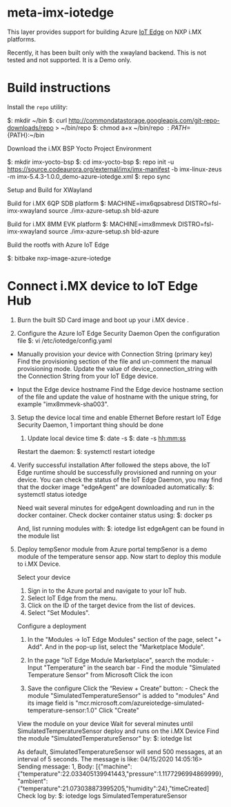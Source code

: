 meta-imx-iotedge
===========

This layer provides support for building Azure [IoT Edge](https://github.com/azure/iotedge)
on NXP i.MX platforms.

Recently, it has been built only with the xwayland backend.
This is not tested and not supported. It is a Demo only.

Build instructions
===========

Install the `repo` utility:

$: mkdir ~/bin
$: curl http://commondatastorage.googleapis.com/git-repo-downloads/repo  > ~/bin/repo
$: chmod a+x ~/bin/repo
$: PATH=${PATH}:~/bin

Download the i.MX BSP Yocto Project Environment

$: mkdir imx-yocto-bsp
$: cd imx-yocto-bsp
$: repo init -u https://source.codeaurora.org/external/imx/imx-manifest -b imx-linux-zeus -m imx-5.4.3-1.0.0_demo-azure-iotedge.xml
$: repo sync

Setup and Build for XWayland

  Build for i.MX 6QP SDB platform
    $: MACHINE=imx6qpsabresd DISTRO=fsl-imx-xwayland source ./imx-azure-setup.sh bld-azure

  Build for i.MX 8MM EVK platform
    $: MACHINE=imx8mmevk DISTRO=fsl-imx-xwayland source ./imx-azure-setup.sh bld-azure

Build the rootfs with Azure IoT Edge

  $: bitbake nxp-image-azure-iotedge

Connect i.MX device to IoT Edge Hub
===========

1. Burn the built SD Card image and boot up your i.MX device .

2. Configure the Azure IoT Edge Security Daemon
   Open the configuration file
   $: vi /etc/iotedge/config.yaml

 - Manually provision your device with Connection String (primary key)
   Find the provisioning section of the file and un-comment the manual provisioning mode.
   Update the value of device_connection_string with the Connection String from your IoT Edge device.

 - Input the Edge device hostname
   Find the Edge device hostname section of the file and update the value of hostname with the unique string, for example "imx8mmevk-sha003".

3. Setup the device local time and enable Ethernet
   Before restart IoT Edge Security Daemon, 1 important thing should be done
   1. Update local device time
   $: date -s <yyyy-mm-dd>
   $: date -s <hh:mm:ss>

   Restart the daemon:
   $: systemctl restart iotedge

4. Verify successful installation
   After followed the steps above, the IoT Edge runtime should be successfully provisioned and running on your device.
   You can check the status of the IoT Edge Daemon, you may find that the docker image "edgeAgent" are downloaded automatically:
   $: systemctl status iotedge

   Need wait several minutes for edgeAgent downloading and run in the docker container.
   Check docker container status using:
   $: docker ps

   And, list running modules with:
   $: iotedge list
   edgeAgent can be found in the module list

5. Deploy tempSenor module from Azure portal
   tempSenor is a demo module of the temperature sensor app. Now start to deploy this module to i.MX Device.

   Select your device
     1. Sign in to the Azure portal and navigate to your IoT hub.
     2. Select IoT Edge from the menu.
     3. Click on the ID of the target device from the list of devices.
     4. Select "Set Modules".

   Configure a deployment
     1. In the "Modules -> IoT Edge Modules" section of the page, select "+ Add".
       And in the pop-up list, select the "Marketplace Module".

     2. In the page "IoT Edge Module Marketplace", search the module:
       - Input "Temperature" in the search bar
       - Find the module "Simulated Temperature Sensor" from Microsoft
       Click the icon

     3. Save the configure
       Click the “Review + Create” button:
       - Check the module "SimulatedTemperatureSensor" is added to "modules"
         And its image field is "mcr.microsoft.com/azureiotedge-simulated-temperature-sensor:1.0"
       Click "Create"

   View the module on your device
     Wait for several minutes until SimulatedTemperatureSensor deploy and runs on the i.MX Device
     Find the module "SimulatedTemperatureSensor" by:
     $: iotedge list

     As default, SimulatedTemperatureSensor will send 500 messages, at an interval of 5 seconds.
     The message is like:
        04/15/2020 14:05:16> Sending message: 1, Body: [{"machine":{"temperature":22.033405139941443,"pressure":1.1177296994869999},"ambient":{"temperature":21.073038873995205,"humidity":24},"timeCreated]
     Check log by:
     $: iotedge logs SimulatedTemperatureSensor
